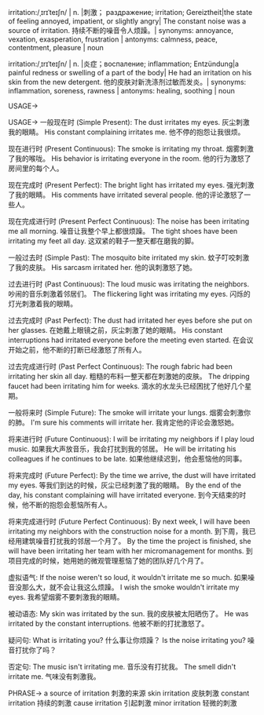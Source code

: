irritation:/ˌɪrɪˈteɪʃn/ | n. |刺激； раздражение; irritation; Gereiztheit|the state of feeling annoyed, impatient, or slightly angry| The constant noise was a source of irritation.  持续不断的噪音令人烦躁。| synonyms: annoyance, vexation, exasperation, frustration | antonyms: calmness, peace, contentment, pleasure | noun

irritation:/ˌɪrɪˈteɪʃn/ | n. |炎症；воспаление; inflammation; Entzündung|a painful redness or swelling of a part of the body| He had an irritation on his skin from the new detergent. 他的皮肤对新洗涤剂过敏而发炎。| synonyms: inflammation, soreness, rawness | antonyms: healing, soothing | noun


USAGE->

USAGE->
一般现在时 (Simple Present):
The dust irritates my eyes. 灰尘刺激我的眼睛。
His constant complaining irritates me. 他不停的抱怨让我很烦。

现在进行时 (Present Continuous):
The smoke is irritating my throat. 烟雾刺激了我的喉咙。
His behavior is irritating everyone in the room. 他的行为激怒了房间里的每个人。

现在完成时 (Present Perfect):
The bright light has irritated my eyes.  强光刺激了我的眼睛。
His comments have irritated several people. 他的评论激怒了一些人。

现在完成进行时 (Present Perfect Continuous):
The noise has been irritating me all morning.  噪音让我整个早上都很烦躁。
The tight shoes have been irritating my feet all day. 这双紧的鞋子一整天都在磨我的脚。

一般过去时 (Simple Past):
The mosquito bite irritated my skin. 蚊子叮咬刺激了我的皮肤。
His sarcasm irritated her. 他的讽刺激怒了她。

过去进行时 (Past Continuous):
The loud music was irritating the neighbors. 吵闹的音乐刺激着邻居们。
The flickering light was irritating my eyes. 闪烁的灯光刺激着我的眼睛。

过去完成时 (Past Perfect):
The dust had irritated her eyes before she put on her glasses. 在她戴上眼镜之前，灰尘刺激了她的眼睛。
His constant interruptions had irritated everyone before the meeting even started. 在会议开始之前，他不断的打断已经激怒了所有人。

过去完成进行时 (Past Perfect Continuous):
The rough fabric had been irritating her skin all day. 粗糙的布料一整天都在刺激她的皮肤。
The dripping faucet had been irritating him for weeks. 滴水的水龙头已经困扰了他好几个星期。

一般将来时 (Simple Future):
The smoke will irritate your lungs. 烟雾会刺激你的肺。
I'm sure his comments will irritate her. 我肯定他的评论会激怒她。

将来进行时 (Future Continuous):
I will be irritating my neighbors if I play loud music. 如果我大声放音乐，我会打扰到我的邻居。
He will be irritating his colleagues if he continues to be late. 如果他继续迟到，他会惹恼他的同事。

将来完成时 (Future Perfect):
By the time we arrive, the dust will have irritated my eyes. 等我们到达的时候，灰尘已经刺激了我的眼睛。
By the end of the day, his constant complaining will have irritated everyone. 到今天结束的时候，他不断的抱怨会惹恼所有人。

将来完成进行时 (Future Perfect Continuous):
By next week, I will have been irritating my neighbors with the construction noise for a month. 到下周，我已经用建筑噪音打扰我的邻居一个月了。
By the time the project is finished, she will have been irritating her team with her micromanagement for months. 到项目完成的时候，她用她的微观管理惹恼了她的团队好几个月了。


虚拟语气:
If the noise weren't so loud, it wouldn't irritate me so much. 如果噪音没那么大，就不会让我这么烦躁。
I wish the smoke wouldn't irritate my eyes. 我希望烟雾不要刺激我的眼睛。

被动语态:
My skin was irritated by the sun. 我的皮肤被太阳晒伤了。
He was irritated by the constant interruptions. 他被不断的打扰激怒了。

疑问句:
What is irritating you? 什么事让你烦躁？
Is the noise irritating you? 噪音打扰你了吗？

否定句:
The music isn't irritating me. 音乐没有打扰我。
The smell didn't irritate me. 气味没有刺激我。


PHRASE->
a source of irritation 刺激的来源
skin irritation 皮肤刺激
constant irritation  持续的刺激
cause irritation 引起刺激
minor irritation 轻微的刺激
